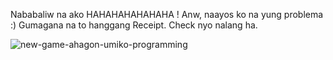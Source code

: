 Nababaliw na ako HAHAHAHAHAHAHA ! Anw, naayos ko na yung problema :) Gumagana na to hanggang Receipt. Check nyo nalang ha.

![new-game-ahagon-umiko-programming](https://github.com/pbcinque/OOP-Project/assets/129239019/24fc175c-99bc-481a-afd9-5b5d795eed62)
